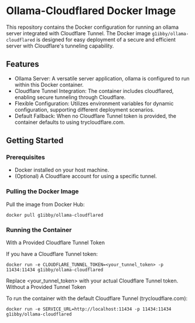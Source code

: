 # Ollama-Cloudflared Docker Image

This repository contains the Docker configuration for running an ollama server integrated with Cloudflare Tunnel. The Docker image `g1ibby/ollama-cloudflared` is designed for easy deployment of a secure and efficient server with Cloudflare's tunneling capability.

## Features

- Ollama Server: A versatile server application, ollama is configured to run within this Docker container.
- Cloudflare Tunnel Integration: The container includes cloudflared, enabling secure tunneling through Cloudflare.
- Flexible Configuration: Utilizes environment variables for dynamic configuration, supporting different deployment scenarios.
- Default Fallback: When no Cloudflare Tunnel token is provided, the container defaults to using trycloudflare.com.

## Getting Started

### Prerequisites

- Docker installed on your host machine.
- (Optional) A Cloudflare account for using a specific tunnel.

### Pulling the Docker Image

Pull the image from Docker Hub:

```
docker pull g1ibby/ollama-cloudflared
```

### Running the Container
With a Provided Cloudflare Tunnel Token

If you have a Cloudflare Tunnel token:

```
docker run -e CLOUDFLARE_TUNNEL_TOKEN=<your_tunnel_token> -p 11434:11434 g1ibby/ollama-cloudflared
```

Replace <your_tunnel_token> with your actual Cloudflare Tunnel token.
Without a Provided Tunnel Token

To run the container with the default Cloudflare Tunnel (trycloudflare.com):

```
docker run -e SERVICE_URL=http://localhost:11434 -p 11434:11434 g1ibby/ollama-cloudflared
```

